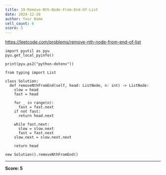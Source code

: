 ```yaml
---
title: 19-Remove-Nth-Node-From-End-Of-List
date: 2024-12-26
author: Your Name
cell_count: 6
score: 5
---
```


https://leetcode.com/problems/remove-nth-node-from-end-of-list


```
import pyutil as pyu
pyu.get_local_pyinfo()
```


```
print(pyu.ps2("python-dotenv"))
```


```
from typing import List
```


```
class Solution:
  def removeNthFromEnd(self, head: ListNode, n: int) -> ListNode:
    slow = head
    fast = head

    for _ in range(n):
      fast = fast.next
    if not fast:
      return head.next

    while fast.next:
      slow = slow.next
      fast = fast.next
    slow.next = slow.next.next

    return head
```


```
new Solution().removeNthFromEnd()
```


---
**Score: 5**